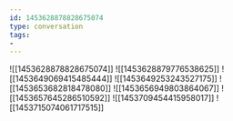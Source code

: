 ```yaml
---
id: 1453628878828675074
type: conversation
tags:
- 
---
```

![[1453628878828675074]]
![[1453628879776538625]]
![[1453649069415485444]]
![[1453649253243527175]]
![[1453653682818478080]]
![[1453656949803864067]]
![[1453657645286510592]]
![[1453709454415958017]]
![[1453715074061717515]]

